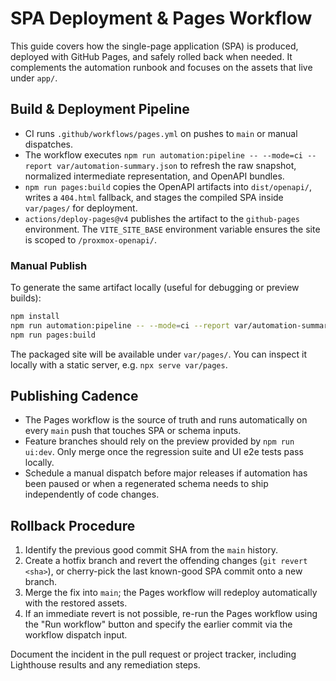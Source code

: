 # SPA Deployment & Pages Workflow

This guide covers how the single-page application (SPA) is produced, deployed with GitHub Pages, and safely rolled back
when needed. It complements the automation runbook and focuses on the assets that live under `app/`.

## Build & Deployment Pipeline

- CI runs `.github/workflows/pages.yml` on pushes to `main` or manual dispatches.
- The workflow executes `npm run automation:pipeline -- --mode=ci --report var/automation-summary.json` to refresh the
  raw snapshot, normalized intermediate representation, and OpenAPI bundles.
- `npm run pages:build` copies the OpenAPI artifacts into `dist/openapi/`, writes a `404.html` fallback, and stages the
  compiled SPA inside `var/pages/` for deployment.
- `actions/deploy-pages@v4` publishes the artifact to the `github-pages` environment. The `VITE_SITE_BASE` environment
  variable ensures the site is scoped to `/proxmox-openapi/`.

### Manual Publish

To generate the same artifact locally (useful for debugging or preview builds):

```bash
npm install
npm run automation:pipeline -- --mode=ci --report var/automation-summary.json
npm run pages:build
```

The packaged site will be available under `var/pages/`. You can inspect it locally with a static server, e.g.
`npx serve var/pages`.

## Publishing Cadence

- The Pages workflow is the source of truth and runs automatically on every `main` push that touches SPA or schema
  inputs.
- Feature branches should rely on the preview provided by `npm run ui:dev`. Only merge once the regression suite and
  UI e2e tests pass locally.
- Schedule a manual dispatch before major releases if automation has been paused or when a regenerated schema needs to
  ship independently of code changes.

## Rollback Procedure

1. Identify the previous good commit SHA from the `main` history.
2. Create a hotfix branch and revert the offending changes (`git revert <sha>`), or cherry-pick the last known-good SPA
   commit onto a new branch.
3. Merge the fix into `main`; the Pages workflow will redeploy automatically with the restored assets.
4. If an immediate revert is not possible, re-run the Pages workflow using the "Run workflow" button and specify the
   earlier commit via the workflow dispatch input.

Document the incident in the pull request or project tracker, including Lighthouse results and any remediation steps.
